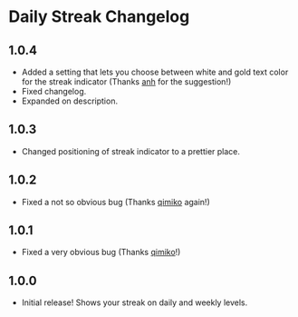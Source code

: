 # Daily Streak Changelog

## 1.0.4
* Added a setting that lets you choose between white and gold text color for the streak indicator (Thanks [anh](https://github.com/catgirlanh) for the suggestion!)
* Fixed changelog.
* Expanded on description.

## 1.0.3
* Changed positioning of streak indicator to a prettier place.

## 1.0.2
* Fixed a not so obvious bug (Thanks [qimiko](https://github.com/qimiko/) again!)

## 1.0.1
* Fixed a very obvious bug (Thanks [qimiko](https://github.com/qimiko/)!)

## 1.0.0
* Initial release! Shows your streak on daily and weekly levels.
